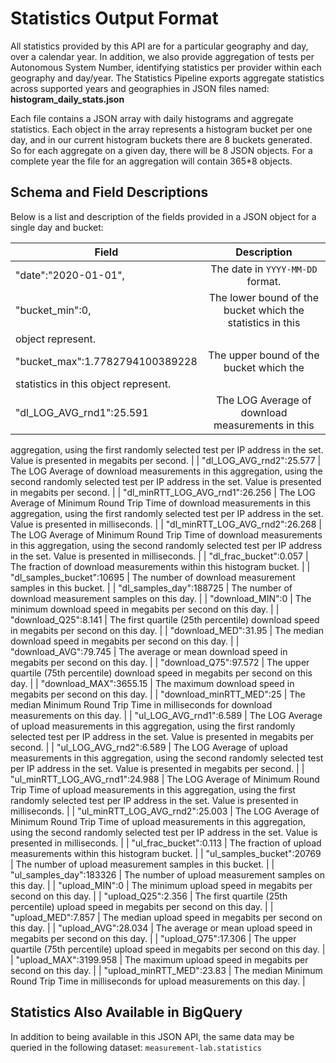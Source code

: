 # Statistics Output Format
All statistics provided by this API are for a particular geography and day,
over a calendar year. In addition, we also provide aggregation of tests per
Autonomous System Number, identifying statistics per provider within each
geography and day/year. The Statistics Pipeline exports aggregate statistics
across supported years and geographies in JSON files named: **histogram_daily_stats.json**

Each file contains a JSON array with daily histograms and aggregate statistics.
Each object in the array represents a histogram bucket per one day, and in our
current histogram buckets there are 8 buckets generated. So for each aggregate
on a given day, there will be 8 JSON objects. For a complete year the file for
an aggregation will contain 365*8 objects.

## Schema and Field Descriptions

Below is a list and description of the fields provided in a JSON object for a
single day and bucket:

| Field                | Description                       |
| -------------------- | :--------------------------------:|
| "date":"2020-01-01", | The date in `YYYY-MM-DD` format. |
| "bucket_min":0, | The lower bound of the bucket which the statistics in this
object represent. |
| "bucket_max":1.7782794100389228 | The upper bound of the bucket which the
statistics in this object represent. | 
| "dl_LOG_AVG_rnd1":25.591 | The LOG Average of download measurements in this
aggregation, using the first randomly selected test per IP address in the set.
Value is presented in megabits per second. |
| "dl_LOG_AVG_rnd2":25.577 | The LOG Average of download measurements in this
aggregation, using the second randomly selected test per IP address in the set. Value is presented in megabits per second. |
| "dl_minRTT_LOG_AVG_rnd1":26.256 | The LOG Average of Minimum Round Trip Time
of download measurements in this aggregation, using the first randomly selected test per IP address in the set. Value is presented in milliseconds. |
| "dl_minRTT_LOG_AVG_rnd2":26.268 | The LOG Average of Minimum Round Trip Time
of download measurements in this aggregation, using the second randomly selected test per IP address in the set. Value is presented in milliseconds. |
| "dl_frac_bucket":0.057 | The fraction of download measurements within this
histogram bucket. |
| "dl_samples_bucket":10695 | The number of download measurement samples in this
bucket. |
| "dl_samples_day":188725 | The number of download measurement samples on this day. |
| "download_MIN":0 | The minimum download speed in megabits per second on this day. |
| "download_Q25":8.141 | The first quartile (25th percentile) download speed in megabits per second on this day. |
| "download_MED":31.95 | The median download speed in megabits per second on this day. |
| "download_AVG":79.745 | The average or mean download speed in megabits per second on this day. |
| "download_Q75":97.572 | The upper quartile (75th percentile) download speed in megabits per second on this day. |
| "download_MAX":3655.15 | The maximum download speed in megabits per second on this day. |
| "download_minRTT_MED":25 | The median Minimum Round Trip Time in milliseconds
for download measurements on this day. |
| "ul_LOG_AVG_rnd1":6.589 | The LOG Average of upload measurements in this
aggregation, using the first randomly selected test per IP address in the set.
Value is presented in megabits per second. |
| "ul_LOG_AVG_rnd2":6.589 | The LOG Average of upload measurements in this
aggregation, using the second randomly selected test per IP address in the set.
Value is presented in megabits per second. |
| "ul_minRTT_LOG_AVG_rnd1":24.988 | The LOG Average of Minimum Round Trip Time
of upload measurements in this aggregation, using the first randomly selected test per IP address in the set. Value is presented in milliseconds. |
| "ul_minRTT_LOG_AVG_rnd2":25.003 | The LOG Average of Minimum Round Trip Time
of upload measurements in this aggregation, using the second randomly selected test per IP address in the set. Value is presented in milliseconds. |
| "ul_frac_bucket":0.113 | The fraction of upload measurements within this
histogram bucket. |
| "ul_samples_bucket":20769 | The number of upload measurement samples in this
bucket. |
| "ul_samples_day":183326 | The number of upload measurement samples on this day. |
| "upload_MIN":0 | The minimum upload speed in megabits per second on this day. |
| "upload_Q25":2.356 | The first quartile (25th percentile) upload speed in megabits per second on this day. |
| "upload_MED":7.857 | The median upload speed in megabits per second on this day. |
| "upload_AVG":28.034 | The average or mean upload speed in megabits per second on this day. |
| "upload_Q75":17.306 | The upper quartile (75th percentile) upload speed in megabits per second on this day. |
| "upload_MAX":3199.958 | The maximum upload speed in megabits per second on this day. |
| "upload_minRTT_MED":23.83 | The median Minimum Round Trip Time in milliseconds
for upload measurements on this day. |

## Statistics Also Available in BigQuery
In addition to being available in this JSON API, the same data may be queried in
the following dataset: `measurement-lab.statistics`
